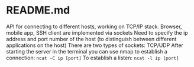 # README.md

API for connecting to different hosts, working on TCP/IP stack.
Browser, mobile app, SSH client are implemented via sockets
Need to specify the ip address and port number of the host (to distinguish between different applications on the host)
There are two types of sockets: TCP/UDP
After starting the server in the terminal you can use nmap to establish a connection: `ncat -C ip [port]`
To establish a listen: `ncat -l ip [port]`
